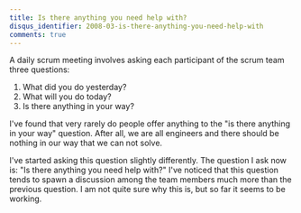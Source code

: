 ```yaml
---
title: Is there anything you need help with?
disqus_identifier: 2008-03-is-there-anything-you-need-help-with
comments: true
---
```


A daily scrum meeting involves asking each participant of the scrum team three questions:

1. What did you do yesterday?
2. What will you do today?
3. Is there anything in your way?

I've found that very rarely do people offer anything to the "is there anything in your way" question. After all, we are all engineers and there should be nothing in our way that we can not solve. 

I've started asking this question slightly differently. The question I ask now is: "Is there anything you need help with?" I've noticed that this question tends to spawn a discussion among the team members much more than the previous question. I am not quite sure why this is, but so far it seems to be working.
